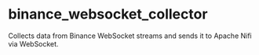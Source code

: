 # binance_websocket_collector
Collects data from Binance WebSocket streams and sends it to Apache Nifi via WebSocket.

